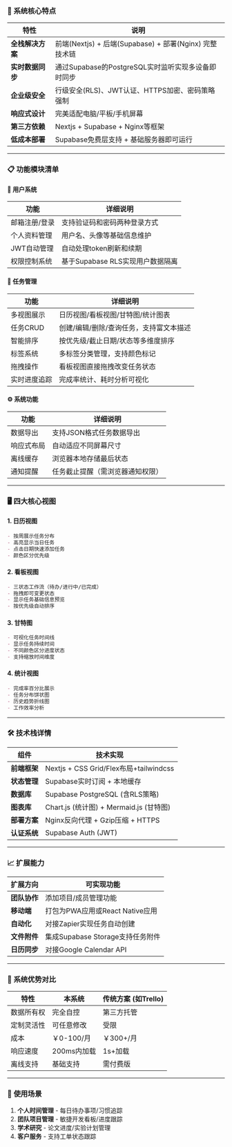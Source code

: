 ### 🌟 **系统核心特点**

| 特性                | 说明                                                                 |
|---------------------|----------------------------------------------------------------------|
| **全栈解决方案**    | 前端(Nextjs) + 后端(Supabase) + 部署(Nginx) 完整技术链        |
| **实时数据同步**    | 通过Supabase的PostgreSQL实时监听实现多设备即时同步                   |
| **企业级安全**      | 行级安全(RLS)、JWT认证、HTTPS加密、密码策略强制                      |
| **响应式设计**      | 完美适配电脑/平板/手机屏幕                                           |
| **第三方依赖**    | Nextjs + Supabase + Nginx等框架                                    |
| **低成本部署**      | Supabase免费层支持 + 基础服务器即可运行                              |

---

### 📋 **功能模块清单**

#### 🔐 **用户系统**
| 功能               | 详细说明                                                                 |
|--------------------|--------------------------------------------------------------------------|
| 邮箱注册/登录      | 支持验证码和密码两种登录方式                                             |
| 个人资料管理       | 用户名、头像等基础信息维护                                               |
| JWT自动管理        | 自动处理token刷新和续期                                                  |
| 权限控制系统       | 基于Supabase RLS实现用户数据隔离                                         |

#### 📅 **任务管理**
| 功能               | 详细说明                                                                 |
|--------------------|--------------------------------------------------------------------------|
| 多视图展示         | 日历视图/看板视图/甘特图/统计图表                                        |
| 任务CRUD           | 创建/编辑/删除/查询任务，支持富文本描述                                  |
| 智能排序           | 按优先级/截止日期/状态等多维度排序                                       |
| 标签系统           | 多标签分类管理，支持颜色标记                                             |
| 拖拽操作           | 看板视图直接拖拽改变任务状态                                             |
| 实时进度追踪       | 完成率统计、耗时分析可视化                                               |

#### ⚙️ **系统功能**
| 功能               | 详细说明                                                                 |
|--------------------|--------------------------------------------------------------------------|
| 数据导出           | 支持JSON格式任务数据导出                                                 |
| 响应式布局         | 自动适应不同屏幕尺寸                                                     |
| 离线缓存           | 浏览器本地存储最后状态                                                   |
| 通知提醒           | 任务截止提醒（需浏览器通知权限）                                         |

---

### 🖥️ **四大核心视图**

#### 1. **日历视图**
```markdown
- 按周展示任务分布
- 高亮显示当日任务
- 点击日期快速添加任务
- 颜色区分优先级
```

#### 2. **看板视图**
```markdown
- 三状态工作流（待办/进行中/已完成）
- 拖拽即可变更状态
- 显示任务基础信息预览
- 按优先级自动排序
```

#### 3. **甘特图**
```markdown
- 可视化任务时间线
- 显示任务持续时间
- 不同颜色区分进度状态
- 支持缩放时间维度
```

#### 4. **统计视图**
```markdown
- 完成率百分比展示
- 任务分布饼状图
- 历史趋势折线图
- 工作效率分析
```

---

### 🛠️ **技术栈详情**

| 组件               | 技术实现                                                                 |
|--------------------|--------------------------------------------------------------------------|
| **前端框架**       | Nextjs + CSS Grid/Flex布局+tailwindcss                                       |
| **状态管理**       | Supabase实时订阅 + 本地缓存                                              |
| **数据库**         | Supabase PostgreSQL (含RLS策略)                                          |
| **图表库**         | Chart.js (统计图) + Mermaid.js (甘特图)                                  |
| **部署方案**       | Nginx反向代理 + Gzip压缩 + HTTPS                                         |
| **认证系统**       | Supabase Auth (JWT)                                                      |

---

### 📈 **扩展能力**

| 扩展方向           | 可实现功能                                                               |
|--------------------|--------------------------------------------------------------------------|
| **团队协作**       | 添加项目/成员管理功能                                                    |
| **移动端**         | 打包为PWA应用或React Native应用                                          |
| **自动化**         | 对接Zapier实现任务自动创建                                               |
| **文件附件**       | 集成Supabase Storage支持任务附件                                         |
| **日历同步**       | 对接Google Calendar API                                                  |

---

### 🚀 **系统优势对比**

| 特性                | 本系统           | 传统方案 (如Trello) |
|---------------------|------------------|---------------------|
| 数据所有权          | 完全自控         | 第三方托管          |
| 定制灵活性          | 可任意修改       | 受限                |
| 成本                | ￥0-100/月       | ￥300+/月           |
| 响应速度            | 200ms内加载      | 1s+加载             |
| 离线支持            | 基础支持         | 需付费版            |

---

### 📌 **使用场景**

1. **个人时间管理** - 每日待办事项/习惯追踪
2. **团队项目管理** - 敏捷开发看板/进度跟踪
3. **学术研究** - 论文进度/实验计划管理
4. **客户服务** - 支持工单状态跟踪

